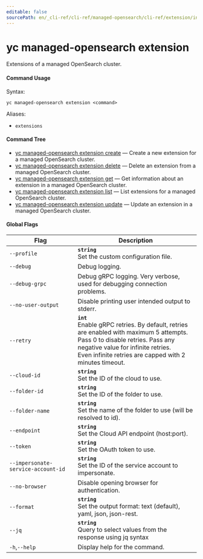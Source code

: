 ```yaml
---
editable: false
sourcePath: en/_cli-ref/cli-ref/managed-opensearch/cli-ref/extension/index.md
---
```


# yc managed-opensearch extension

Extensions of a managed OpenSearch cluster.

#### Command Usage

Syntax: 

`yc managed-opensearch extension <command>`

Aliases: 

- `extensions`

#### Command Tree

- [yc managed-opensearch extension create](create.md) — Create a new extension for a managed OpenSearch cluster.
- [yc managed-opensearch extension delete](delete.md) — Delete an extension from a managed OpenSearch cluster.
- [yc managed-opensearch extension get](get.md) — Get information about an extension in a managed OpenSearch cluster.
- [yc managed-opensearch extension list](list.md) — List extensions for a managed OpenSearch cluster.
- [yc managed-opensearch extension update](update.md) — Update an extension in a managed OpenSearch cluster.

#### Global Flags

| Flag | Description |
|----|----|
|`--profile`|<b>`string`</b><br/>Set the custom configuration file.|
|`--debug`|Debug logging.|
|`--debug-grpc`|Debug gRPC logging. Very verbose, used for debugging connection problems.|
|`--no-user-output`|Disable printing user intended output to stderr.|
|`--retry`|<b>`int`</b><br/>Enable gRPC retries. By default, retries are enabled with maximum 5 attempts.<br/>Pass 0 to disable retries. Pass any negative value for infinite retries.<br/>Even infinite retries are capped with 2 minutes timeout.|
|`--cloud-id`|<b>`string`</b><br/>Set the ID of the cloud to use.|
|`--folder-id`|<b>`string`</b><br/>Set the ID of the folder to use.|
|`--folder-name`|<b>`string`</b><br/>Set the name of the folder to use (will be resolved to id).|
|`--endpoint`|<b>`string`</b><br/>Set the Cloud API endpoint (host:port).|
|`--token`|<b>`string`</b><br/>Set the OAuth token to use.|
|`--impersonate-service-account-id`|<b>`string`</b><br/>Set the ID of the service account to impersonate.|
|`--no-browser`|Disable opening browser for authentication.|
|`--format`|<b>`string`</b><br/>Set the output format: text (default), yaml, json, json-rest.|
|`--jq`|<b>`string`</b><br/>Query to select values from the response using jq syntax|
|`-h`,`--help`|Display help for the command.|

